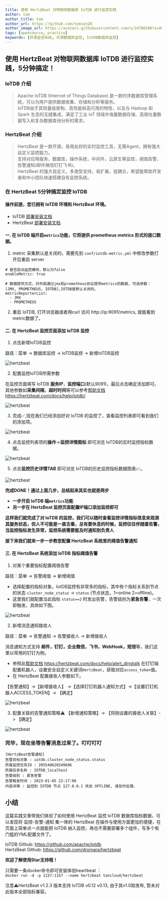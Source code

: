 ```yaml
---
title: 使用 HertzBeat 对物联网数据库 IoTDB 进行监控实践    
author: tom  
author_title: tom   
author_url: https://github.com/tomsun28  
author_image_url: https://avatars.githubusercontent.com/u/24788200?s=400&v=4  
tags: [opensource, practice]
keywords: [开源监控系统, 开源数据库监控, IotDB数据库监控]
---
```


## 使用 HertzBeat 对物联网数据库 IoTDB 进行监控实践，5分钟搞定！

### IoTDB 介绍  

> Apache IoTDB (Internet of Things Database) 是一款时序数据库管理系统，可以为用户提供数据收集、存储和分析等服务。      
> IoTDB由于其轻量级架构、高性能和高可用的特性，以及与 Hadoop 和 Spark 生态的无缝集成，满足了工业 IoT 领域中海量数据存储、高吞吐量数据写入和复杂数据查询分析的需求。   

### HertzBeat 介绍  

> HertzBeat 是一款开源，易用友好的实时监控工具，无需Agent，拥有强大自定义监控能力。    
> 支持对应用服务，数据库，操作系统，中间件，云原生等监控，阈值告警，告警通知(邮件微信钉钉飞书)。   
> HertzBeat 的强大自定义，多类型支持，易扩展，低耦合，希望能帮助开发者和中小团队快速搭建自有监控系统。

### 在 HertzBeat 5分钟搞定监控 IoTDB

#### 操作前提，您已拥有 IoTDB 环境和 HertzBeat 环境。  

- IoTDB [部署安装文档](https://iotdb.apache.org/UserGuide/V0.13.x/QuickStart/QuickStart.html)  
- HertzBeat [部署安装文档](https://hertzbeat.com/docs/start/docker-deploy)  

#### 一. 在 IoTDB 端开启`metrics`功能，它将提供 prometheus metrics 形式的接口数据。

1. metric 采集默认是关闭的，需要先到 `conf/iotdb-metric.yml` 中修改参数打开后重启 server  
```
# 是否启动监控模块，默认为false
enableMetric: true

# 数据提供方式，对外部通过jmx和prometheus协议提供metrics的数据, 可选参数：[JMX, PROMETHEUS, IOTDB],IOTDB是默认关闭的。
metricReporterList:
  - JMX
  - PROMETHEUS
```

2. 重启 IoTDB, 打开浏览器或者用curl 访问 http://ip:9091/metrics, 就能看到metric数据了。 

#### 二. 在 HertzBeat 监控页面添加 IoTDB 监控   

1. 点击新增IoTDB监控  

路径：菜单 -> 数据库监控 -> IoTDB监控 -> 新增IoTDB监控  

![hertzbeat](/img/blog/monitor-iotdb-1.png)   

2. 配置监控IoTDB所需参数   

在监控页面填写 IoTDB **服务IP**，**监控端口**(默认9091)，最后点击确定添加即可。   
其他参数如**采集间隔**，**超时时间**等可以参考[帮助文档](https://hertzbeat.com/docs/help/iotdb/) https://hertzbeat.com/docs/help/iotdb/   

![hertzbeat](/img/blog/monitor-iotdb-2.png)    

3. 完成✅,现在我们已经添加好对 IoTDB 的监控了，查看监控列表即可看到我们的添加项。  

![hertzbeat](/img/blog/monitor-iotdb-3.png)  

4. 点击监控列表项的**操作**->**监控详情图标** 即可浏览 IoTDB的实时监控指标数据。  

![hertzbeat](/img/blog/monitor-iotdb-4.png)  

5. 点击**监控历史详情TAB** 即可浏览 IoTDB的历史监控指标数据图表📈。  

![hertzbeat](/img/blog/monitor-iotdb-5.png)    

**完成DONE！通过上面几步，总结起来其实也就是两步**  
- **一步开启 IoTDB 端`metrics`功能**   
- **另一步在 HertzBeat 监控页面配置IP端口添加监控即可**         


**这样我们就完成了对 IoTDB 的监控，我们可以随时查看监控详情指标信息来观测其服务状态，但人不可能是一直去看，总有要休息的时候，监控往往伴随着告警，当监控指标发生异常，监控系统需要能及时通知到负责人**  

**接下来我们就来一步一步教您配置 HertzBeat 系统里的阈值告警通知**     

#### 三. 在 HertzBeat 系统添加 IoTDB 指标阈值告警   

1. 对某个重要指标配置阈值告警  

路径：菜单 -> 告警阈值 -> 新增阈值  

- 选择配置的指标对象，IotDB监控有非常多的指标，其中有个指标关系到节点的状态 `cluster_node_status` -> `status` (节点状态，1=online 2=offline)。   
- 这里我们就配置当此指标 `status==2` 时发出告警，告警级别为**紧急告警**，一次即触发，具体如下图。  

![hertzbeat](/img/blog/monitor-iotdb-6.png)    


2. 新增消息通知接收人  

路径：菜单 -> 告警通知 -> 告警接收人 -> 新增接收人  

消息通知方式支持 **邮件，钉钉，企业微信，飞书，WebHook，短信**等，我们这里以常用的钉钉为例。  

- 参照此[帮助文档](https://hertzbeat.com/docs/help/alert_dingtalk) https://hertzbeat.com/docs/help/alert_dingtalk 在钉钉端配置机器人，设置安全自定义关键词`HertzBeat`，获取对应`access_token`值。 
- 在 HertzBeat 配置接收人参数如下。  

【告警通知】->【新增接收人】 ->【选择钉钉机器人通知方式】->【设置钉钉机器人ACCESS_TOKEN】-> 【确定】

![hertzbeat](/img/blog/alert-notice-1.png)    

3. 配置关联的告警通知策略⚠️ 【新增通知策略】-> 【将刚设置的接收人关联】-> 【确定】 

![hertzbeat](/img/blog/alert-notice-2.png)    


### 完毕，现在坐等告警消息过来了。叮叮叮叮 

```
[HertzBeat告警通知]
告警目标对象 : iotdb.cluster_node_status.status
所属监控任务ID : 205540620349696
所属任务名称 : IOTDB_localhost
告警级别 : 紧急告警
告警触发时间 : 2023-01-05 22:17:06
内容详情 : 监控到 IOTDB 节点 127.0.0.1 状态 OFFLINE, 请及时处理。
```

## 小结   

这篇实践文章带我们体验了如何使用 HertzBeat 监控 IoTDB 数据库指标数据，可以发现将 监控-告警-通知 集一体的 HertzBeat 在操作与使用方面更加的便捷，在页面上简单点一点就能把 IoTDB 纳入监控，再也不需要部署多个组件，写多个有门槛的YML配置文件了。  

IoTDB Github: https://github.com/apache/iotdb    
HertzBeat Github: https://github.com/dromara/hertzbeat 

**欢迎了解使用Star支持哦！**

只需要一条docker命令即可安装体验heartbeat ：   
`docker run -d -p 1157:1157 --name hertzbeat tancloud/hertzbeat`

注意⚠️HertzBeat v1.2.3 版本支持 IoTDB v0.12 v0.13, 由于其v1.0刚发布, 暂未对此版本全部指标兼容。   
